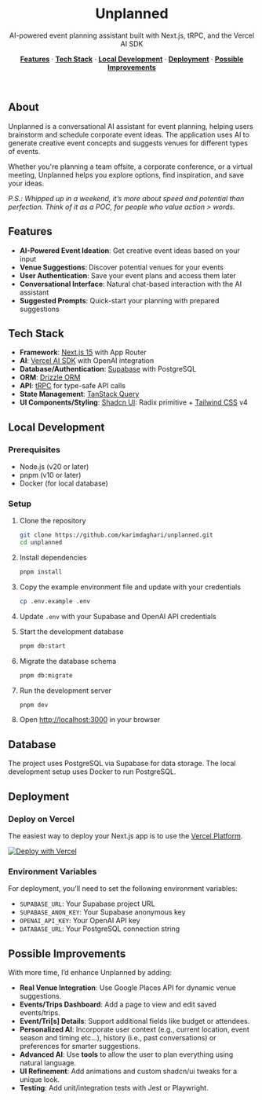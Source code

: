 <h1 align="center">Unplanned</h1>

<p align="center">
 AI-powered event planning assistant built with Next.js, tRPC, and the Vercel AI SDK
</p>

<p align="center">
  <a href="#features"><strong>Features</strong></a> ·
  <a href="#tech-stack"><strong>Tech Stack</strong></a> ·
  <a href="#local-development"><strong>Local Development</strong></a> ·
  <a href="#deployment"><strong>Deployment</strong></a> ·
  <a href="#possible-improvements"><strong>Possible Improvements</strong></a>
</p>
<br/>

## About

Unplanned is a conversational AI assistant for event planning, helping users brainstorm and schedule corporate event ideas. The application uses AI to generate creative event concepts and suggests venues for different types of events.

Whether you're planning a team offsite, a corporate conference, or a virtual meeting, Unplanned helps you explore options, find inspiration, and save your ideas.

_P.S.: Whipped up in a weekend, it’s more about speed and potential than perfection. Think of it as a POC, for people who value action > words._

## Features

- **AI-Powered Event Ideation**: Get creative event ideas based on your input
- **Venue Suggestions**: Discover potential venues for your events
- **User Authentication**: Save your event plans and access them later
- **Conversational Interface**: Natural chat-based interaction with the AI assistant
- **Suggested Prompts**: Quick-start your planning with prepared suggestions

## Tech Stack

- **Framework**: [Next.js 15](https://nextjs.org) with App Router
- **AI**: [Vercel AI SDK](https://sdk.vercel.ai/docs) with OpenAI integration
- **Database/Authentication**: [Supabase](https://supabase.com) with PostgreSQL
- **ORM**: [Drizzle ORM](https://orm.drizzle.team)
- **API**: [tRPC](https://trpc.io) for type-safe API calls
- **State Management**: [TanStack Query](https://tanstack.com/query)
- **UI Components/Styling**: [Shadcn UI](https://ui.shadcn.com/): Radix primitive + [Tailwind CSS](https://tailwindcss.com) v4

## Local Development

### Prerequisites

- Node.js (v20 or later)
- pnpm (v10 or later)
- Docker (for local database)

### Setup

1. Clone the repository

   ```bash
   git clone https://github.com/karimdaghari/unplanned.git
   cd unplanned
   ```

2. Install dependencies

   ```bash
   pnpm install
   ```

3. Copy the example environment file and update with your credentials

   ```bash
   cp .env.example .env
   ```

4. Update `.env` with your Supabase and OpenAI API credentials

5. Start the development database

   ```bash
   pnpm db:start
   ```

6. Migrate the database schema

   ```bash
   pnpm db:migrate
   ```

7. Run the development server

   ```bash
   pnpm dev
   ```

8. Open [http://localhost:3000](http://localhost:3000) in your browser

## Database

The project uses PostgreSQL via Supabase for data storage. The local development setup uses Docker to run PostgreSQL.

## Deployment

### Deploy on Vercel

The easiest way to deploy your Next.js app is to use the [Vercel Platform](https://vercel.com/new).

[![Deploy with Vercel](https://vercel.com/button)](https://vercel.com/new/clone?repository-url=https%3A%2F%2Fgithub.com%2Fkarimdaghari%2Funplanned)

### Environment Variables

For deployment, you'll need to set the following environment variables:

- `SUPABASE_URL`: Your Supabase project URL
- `SUPABASE_ANON_KEY`: Your Supabase anonymous key
- `OPENAI_API_KEY`: Your OpenAI API key
- `DATABASE_URL`: Your PostgreSQL connection string

## Possible Improvements

With more time, I’d enhance Unplanned by adding:

- **Real Venue Integration**: Use Google Places API for dynamic venue suggestions.
- **Events/Trips Dashboard**: Add a page to view and edit saved events/trips.
- **Event/Tri[s] Details**: Support additional fields like budget or attendees.
- **Personalized AI**: Incorporate user context (e.g., current location, event season and timing etc...), history (i.e., past conversations) or preferences for smarter suggestions.
- **Advanced AI**: Use **tools** to allow the user to plan everything using natural language.
- **UI Refinement**: Add animations and custom shadcn/ui tweaks for a unique look.
- **Testing**: Add unit/integration tests with Jest or Playwright.
